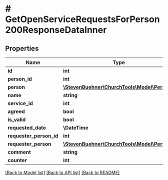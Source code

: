 # # GetOpenServiceRequestsForPerson200ResponseDataInner

## Properties

Name | Type | Description | Notes
------------ | ------------- | ------------- | -------------
**id** | **int** |  | [optional]
**person_id** | **int** |  | [optional]
**person** | [**\StevenBuehner\ChurchTools\Model\Person1**](Person1.md) |  | [optional]
**name** | **string** |  | [optional]
**service_id** | **int** |  | [optional]
**agreed** | **bool** |  | [optional]
**is_valid** | **bool** |  | [optional]
**requested_date** | **\DateTime** |  | [optional]
**requester_person_id** | **int** |  | [optional]
**requester_person** | [**\StevenBuehner\ChurchTools\Model\Person1**](Person1.md) |  | [optional]
**comment** | **string** |  | [optional]
**counter** | **int** |  | [optional]

[[Back to Model list]](../../README.md#models) [[Back to API list]](../../README.md#endpoints) [[Back to README]](../../README.md)
